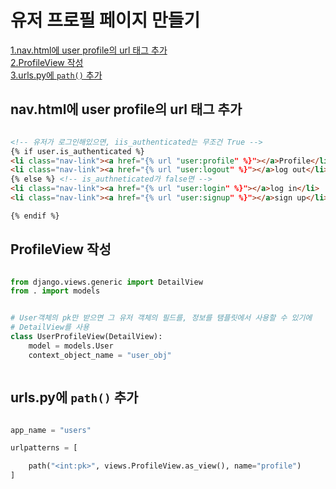 # 유저 프로필 페이지 만들기

[1.nav.html에 user profile의 url 태그 추가](#nav.html에-user-profile의-url-태그-추가)  
[2.ProfileView 작성](#-ProfileView-작성)  
[3.urls.py에 `path()` 추가](#-urls.py에-`path`-추가)  



## nav.html에 user profile의 url 태그 추가

```html

<!-- 유저가 로그인해있으면, iis_authenticated는 무조건 True -->
{% if user.is_authenticated %}
<li class="nav-link"><a href="{% url "user:profile" %}"></a>Profile</li>
<li class="nav-link"><a href="{% url "user:logout" %}"></a>log out</li>
{% else %} <!-- is_authneticated가 false면 -->
<li class="nav-link"><a href="{% url "user:login" %}"></a>log in</li>
<li class="nav-link"><a href="{% url "user:signup" %}"></a>sign up</li>

{% endif %}

```

## ProfileView 작성

```python

from django.views.generic import DetailView
from . import models


# User객체의 pk만 받으면 그 유저 객체의 필드를, 정보를 탬플릿에서 사용할 수 있기에
# DetailView를 사용
class UserProfileView(DetailView):
    model = models.User
    context_object_name = "user_obj"



```

## urls.py에 `path()` 추가


```python

app_name = "users"

urlpatterns = [

    path("<int:pk>", views.ProfileView.as_view(), name="profile")
]


```
